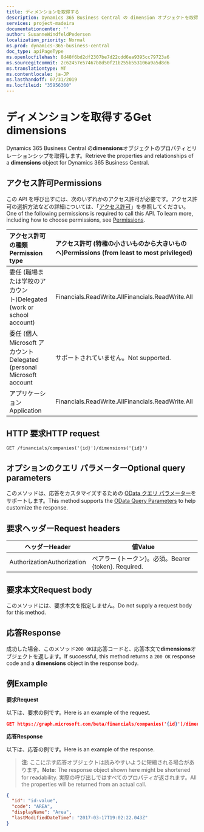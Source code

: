 ```yaml
---
title: ディメンションを取得する
description: Dynamics 365 Business Central の dimension オブジェクトを取得します。
services: project-madeira
documentationcenter: ''
author: SusanneWindfeldPedersen
localization_priority: Normal
ms.prod: dynamics-365-business-central
doc_type: apiPageType
ms.openlocfilehash: 8d48f6bd2df2307be7d22cdd6ea9395cc79723a6
ms.sourcegitcommit: 2c62457e57467b8d50f21b255b553106a9a5d8d6
ms.translationtype: MT
ms.contentlocale: ja-JP
ms.lasthandoff: 07/31/2019
ms.locfileid: "35956360"
---
```

# <a name="get-dimensions"></a><span data-ttu-id="cef40-103">ディメンションを取得する</span><span class="sxs-lookup"><span data-stu-id="cef40-103">Get dimensions</span></span>
<span data-ttu-id="cef40-104">Dynamics 365 Business Central の**dimensions**オブジェクトのプロパティとリレーションシップを取得します。</span><span class="sxs-lookup"><span data-stu-id="cef40-104">Retrieve the properties and relationships of a **dimensions** object for Dynamics 365 Business Central.</span></span>

## <a name="permissions"></a><span data-ttu-id="cef40-105">アクセス許可</span><span class="sxs-lookup"><span data-stu-id="cef40-105">Permissions</span></span>
<span data-ttu-id="cef40-p101">この API を呼び出すには、次のいずれかのアクセス許可が必要です。アクセス許可の選択方法などの詳細については、「[アクセス許可](/graph/permissions-reference)」を参照してください。</span><span class="sxs-lookup"><span data-stu-id="cef40-p101">One of the following permissions is required to call this API. To learn more, including how to choose permissions, see [Permissions](/graph/permissions-reference).</span></span>

|<span data-ttu-id="cef40-108">アクセス許可の種類</span><span class="sxs-lookup"><span data-stu-id="cef40-108">Permission type</span></span> |<span data-ttu-id="cef40-109">アクセス許可 (特権の小さいものから大きいものへ)</span><span class="sxs-lookup"><span data-stu-id="cef40-109">Permissions (from least to most privileged)</span></span>|
|:---------------|:------------------------------------------|
|<span data-ttu-id="cef40-110">委任 (職場または学校のアカウント)</span><span class="sxs-lookup"><span data-stu-id="cef40-110">Delegated (work or school account)</span></span>|<span data-ttu-id="cef40-111">Financials.ReadWrite.All</span><span class="sxs-lookup"><span data-stu-id="cef40-111">Financials.ReadWrite.All</span></span> |
|<span data-ttu-id="cef40-112">委任 (個人 Microsoft アカウント</span><span class="sxs-lookup"><span data-stu-id="cef40-112">Delegated (personal Microsoft account</span></span>|<span data-ttu-id="cef40-113">サポートされていません。</span><span class="sxs-lookup"><span data-stu-id="cef40-113">Not supported.</span></span>|
|<span data-ttu-id="cef40-114">アプリケーション</span><span class="sxs-lookup"><span data-stu-id="cef40-114">Application</span></span>|<span data-ttu-id="cef40-115">Financials.ReadWrite.All</span><span class="sxs-lookup"><span data-stu-id="cef40-115">Financials.ReadWrite.All</span></span>|

## <a name="http-request"></a><span data-ttu-id="cef40-116">HTTP 要求</span><span class="sxs-lookup"><span data-stu-id="cef40-116">HTTP request</span></span>

```
GET /financials/companies('{id}')/dimensions('{id}')
```

## <a name="optional-query-parameters"></a><span data-ttu-id="cef40-117">オプションのクエリ パラメーター</span><span class="sxs-lookup"><span data-stu-id="cef40-117">Optional query parameters</span></span>
<span data-ttu-id="cef40-118">このメソッドは、応答をカスタマイズするための [OData クエリ パラメーター](/graph/query-parameters)をサポートします。</span><span class="sxs-lookup"><span data-stu-id="cef40-118">This method supports the [OData Query Parameters](/graph/query-parameters) to help customize the response.</span></span>

## <a name="request-headers"></a><span data-ttu-id="cef40-119">要求ヘッダー</span><span class="sxs-lookup"><span data-stu-id="cef40-119">Request headers</span></span>
|<span data-ttu-id="cef40-120">ヘッダー</span><span class="sxs-lookup"><span data-stu-id="cef40-120">Header</span></span>|<span data-ttu-id="cef40-121">値</span><span class="sxs-lookup"><span data-stu-id="cef40-121">Value</span></span>|
|------|-----|
|<span data-ttu-id="cef40-122">Authorization</span><span class="sxs-lookup"><span data-stu-id="cef40-122">Authorization</span></span>  |<span data-ttu-id="cef40-p102">ベアラー {トークン}。必須。</span><span class="sxs-lookup"><span data-stu-id="cef40-p102">Bearer {token}. Required.</span></span> |

## <a name="request-body"></a><span data-ttu-id="cef40-125">要求本文</span><span class="sxs-lookup"><span data-stu-id="cef40-125">Request body</span></span>
<span data-ttu-id="cef40-126">このメソッドには、要求本文を指定しません。</span><span class="sxs-lookup"><span data-stu-id="cef40-126">Do not supply a request body for this method.</span></span>

## <a name="response"></a><span data-ttu-id="cef40-127">応答</span><span class="sxs-lookup"><span data-stu-id="cef40-127">Response</span></span>
<span data-ttu-id="cef40-128">成功した場合、このメソッド`200 OK`は応答コードと、応答本文で**dimensions**オブジェクトを返します。</span><span class="sxs-lookup"><span data-stu-id="cef40-128">If successful, this method returns a `200 OK` response code and a **dimensions** object in the response body.</span></span>

## <a name="example"></a><span data-ttu-id="cef40-129">例</span><span class="sxs-lookup"><span data-stu-id="cef40-129">Example</span></span>

<span data-ttu-id="cef40-130">**要求**</span><span class="sxs-lookup"><span data-stu-id="cef40-130">**Request**</span></span>

<span data-ttu-id="cef40-131">以下は、要求の例です。</span><span class="sxs-lookup"><span data-stu-id="cef40-131">Here is an example of the request.</span></span>
```json
GET https://graph.microsoft.com/beta/financials/companies('{id}')/dimensions('{id}')
```

<span data-ttu-id="cef40-132">**応答**</span><span class="sxs-lookup"><span data-stu-id="cef40-132">**Response**</span></span>

<span data-ttu-id="cef40-133">以下は、応答の例です。</span><span class="sxs-lookup"><span data-stu-id="cef40-133">Here is an example of the response.</span></span> 

> <span data-ttu-id="cef40-134">**注**: ここに示す応答オブジェクトは読みやすいように短縮される場合があります。</span><span class="sxs-lookup"><span data-stu-id="cef40-134">**Note**: The response object shown here might be shortened for readability.</span></span> <span data-ttu-id="cef40-135">実際の呼び出しではすべてのプロパティが返されます。</span><span class="sxs-lookup"><span data-stu-id="cef40-135">All the properties will be returned from an actual call.</span></span>

```json
{
  "id": "id-value",
  "code": "AREA",
  "displayName": "Area",
  "lastModifiedDateTime": "2017-03-17T19:02:22.043Z"
}
```

